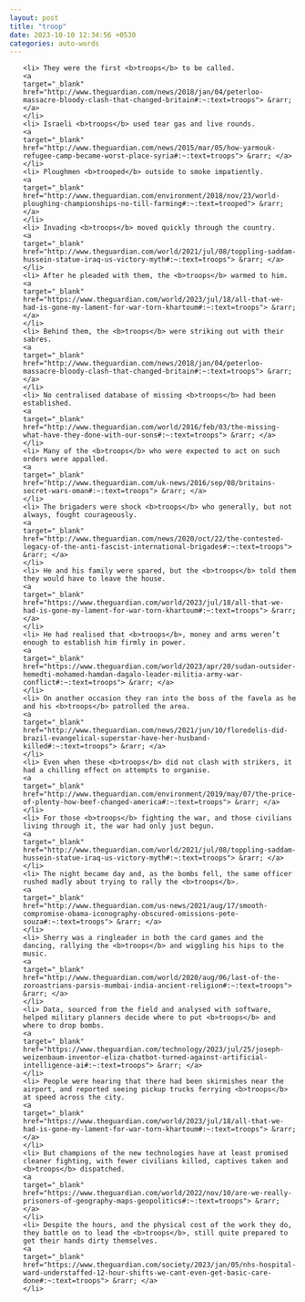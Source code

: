 ```yaml
---
layout: post
title: "troop"
date: 2023-10-10 12:34:56 +0530
categories: auto-words
---
```

<ol>

    <li> They were the first <b>troops</b> to be called.
    <a 
    target="_blank" 
    href="http://www.theguardian.com/news/2018/jan/04/peterloo-massacre-bloody-clash-that-changed-britain#:~:text=troops"> &rarr; </a>
    </li>
    <li> Israeli <b>troops</b> used tear gas and live rounds.
    <a 
    target="_blank" 
    href="http://www.theguardian.com/news/2015/mar/05/how-yarmouk-refugee-camp-became-worst-place-syria#:~:text=troops"> &rarr; </a>
    </li>
    <li> Ploughmen <b>trooped</b> outside to smoke impatiently.
    <a 
    target="_blank" 
    href="http://www.theguardian.com/environment/2018/nov/23/world-ploughing-championships-no-till-farming#:~:text=trooped"> &rarr; </a>
    </li>
    <li> Invading <b>troops</b> moved quickly through the country.
    <a 
    target="_blank" 
    href="http://www.theguardian.com/world/2021/jul/08/toppling-saddam-hussein-statue-iraq-us-victory-myth#:~:text=troops"> &rarr; </a>
    </li>
    <li> After he pleaded with them, the <b>troops</b> warmed to him.
    <a 
    target="_blank" 
    href="https://www.theguardian.com/world/2023/jul/18/all-that-we-had-is-gone-my-lament-for-war-torn-khartoum#:~:text=troops"> &rarr; </a>
    </li>
    <li> Behind them, the <b>troops</b> were striking out with their sabres.
    <a 
    target="_blank" 
    href="http://www.theguardian.com/news/2018/jan/04/peterloo-massacre-bloody-clash-that-changed-britain#:~:text=troops"> &rarr; </a>
    </li>
    <li> No centralised database of missing <b>troops</b> had been established.
    <a 
    target="_blank" 
    href="http://www.theguardian.com/world/2016/feb/03/the-missing-what-have-they-done-with-our-sons#:~:text=troops"> &rarr; </a>
    </li>
    <li> Many of the <b>troops</b> who were expected to act on such orders were appalled.
    <a 
    target="_blank" 
    href="http://www.theguardian.com/uk-news/2016/sep/08/britains-secret-wars-oman#:~:text=troops"> &rarr; </a>
    </li>
    <li> The brigaders were shock <b>troops</b> who generally, but not always, fought courageously.
    <a 
    target="_blank" 
    href="http://www.theguardian.com/news/2020/oct/22/the-contested-legacy-of-the-anti-fascist-international-brigades#:~:text=troops"> &rarr; </a>
    </li>
    <li> He and his family were spared, but the <b>troops</b> told them they would have to leave the house.
    <a 
    target="_blank" 
    href="https://www.theguardian.com/world/2023/jul/18/all-that-we-had-is-gone-my-lament-for-war-torn-khartoum#:~:text=troops"> &rarr; </a>
    </li>
    <li> He had realised that <b>troops</b>, money and arms weren’t enough to establish him firmly in power.
    <a 
    target="_blank" 
    href="https://www.theguardian.com/world/2023/apr/20/sudan-outsider-hemedti-mohamed-hamdan-dagalo-leader-militia-army-war-conflict#:~:text=troops"> &rarr; </a>
    </li>
    <li> On another occasion they ran into the boss of the favela as he and his <b>troops</b> patrolled the area.
    <a 
    target="_blank" 
    href="http://www.theguardian.com/news/2021/jun/10/floredelis-did-brazil-evangelical-superstar-have-her-husband-killed#:~:text=troops"> &rarr; </a>
    </li>
    <li> Even when these <b>troops</b> did not clash with strikers, it had a chilling effect on attempts to organise.
    <a 
    target="_blank" 
    href="http://www.theguardian.com/environment/2019/may/07/the-price-of-plenty-how-beef-changed-america#:~:text=troops"> &rarr; </a>
    </li>
    <li> For those <b>troops</b> fighting the war, and those civilians living through it, the war had only just begun.
    <a 
    target="_blank" 
    href="http://www.theguardian.com/world/2021/jul/08/toppling-saddam-hussein-statue-iraq-us-victory-myth#:~:text=troops"> &rarr; </a>
    </li>
    <li> The night became day and, as the bombs fell, the same officer rushed madly about trying to rally the <b>troops</b>.
    <a 
    target="_blank" 
    href="http://www.theguardian.com/us-news/2021/aug/17/smooth-compromise-obama-iconography-obscured-omissions-pete-souza#:~:text=troops"> &rarr; </a>
    </li>
    <li> Sherry was a ringleader in both the card games and the dancing, rallying the <b>troops</b> and wiggling his hips to the music.
    <a 
    target="_blank" 
    href="http://www.theguardian.com/world/2020/aug/06/last-of-the-zoroastrians-parsis-mumbai-india-ancient-religion#:~:text=troops"> &rarr; </a>
    </li>
    <li> Data, sourced from the field and analysed with software, helped military planners decide where to put <b>troops</b> and where to drop bombs.
    <a 
    target="_blank" 
    href="https://www.theguardian.com/technology/2023/jul/25/joseph-weizenbaum-inventor-eliza-chatbot-turned-against-artificial-intelligence-ai#:~:text=troops"> &rarr; </a>
    </li>
    <li> People were hearing that there had been skirmishes near the airport, and reported seeing pickup trucks ferrying <b>troops</b> at speed across the city.
    <a 
    target="_blank" 
    href="https://www.theguardian.com/world/2023/jul/18/all-that-we-had-is-gone-my-lament-for-war-torn-khartoum#:~:text=troops"> &rarr; </a>
    </li>
    <li> But champions of the new technologies have at least promised cleaner fighting, with fewer civilians killed, captives taken and <b>troops</b> dispatched.
    <a 
    target="_blank" 
    href="https://www.theguardian.com/world/2022/nov/10/are-we-really-prisoners-of-geography-maps-geopolitics#:~:text=troops"> &rarr; </a>
    </li>
    <li> Despite the hours, and the physical cost of the work they do, they battle on to lead the <b>troops</b>, still quite prepared to get their hands dirty themselves.
    <a 
    target="_blank" 
    href="https://www.theguardian.com/society/2023/jan/05/nhs-hospital-ward-understaffed-12-hour-shifts-we-cant-even-get-basic-care-done#:~:text=troops"> &rarr; </a>
    </li>